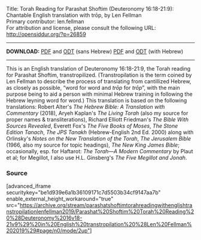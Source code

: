 <html>
<head></head>
<body>
Title: Torah Reading for Parashat Shoftim (Deuteronomy 16:18-21:9): Chantable English translation with trōp, by Len Fellman<br />
Primary contributor: len.fellman<br />
For attribution and license, please consult the following URL: <a href="http://opensiddur.org/?p=26859">http://opensiddur.org/?p=26859</a>
<p />
<hr />

<strong>DOWNLOAD:</strong> 
<a href="https://archive.org/download/parashatshoftimtorahreadingwithenglishtranstropilationlenfellman2019/Parashat%20Shoftim%20Torah%20Reading%20%28Deuteronomy%2016v18-21v9%29%20in%20English%20transtropilation%20%28Len%20Fellman%202019%29%20-%20english%20only.pdf">PDF</a> and <a href="https://archive.org/download/parashatshoftimtorahreadingwithenglishtranstropilationlenfellman2019/Parashat%20Shoftim%20Torah%20Reading%20%28Deuteronomy%2016v18-21v9%29%20in%20English%20transtropilation%20%28Len%20Fellman%202019%29%20-%20english%20only.odt">ODT</a> (sans Hebrew) 
<a href="https://archive.org/download/parashatshoftimtorahreadingwithenglishtranstropilationlenfellman2019/Parashat%20Shoftim%20Torah%20Reading%20%28Deuteronomy%2016v18-21v9%29%20in%20English%20transtropilation%20%28Len%20Fellman%202019%29.pdf">PDF</a> and <a href="https://archive.org/download/parashatshoftimtorahreadingwithenglishtranstropilationlenfellman2019/Parashat%20Shoftim%20Torah%20Reading%20%28Deuteronomy%2016v18-21v9%29%20in%20English%20transtropilation%20%28Len%20Fellman%202019%29.odt">ODT</a> (with Hebrew)

<hr />

This is an English translation of Deuteronomy 16:18-21:9, the Torah reading for Parashat Shoftim, transtropilized. (Transtropilation is the term coined by Len Fellman to describe the process of translating from cantillized Hebrew, as closely as possible, “word for word and <em>trōp</em> for <em>trōp</em>”, with the main purpose being to aid a person with minimal Hebrew training in following the Hebrew leyning word for word.) This translation is based on the following translations: Robert Alter's <em>The Hebrew Bible: A Translation with Commentary</em> (2018), Aryeh Kaplan's <em>The Living Torah</em> (also my source for proper names &amp; transliterations), Richard Elliott Friedman's <em>The Bible With Sources Revealed</em>, Everett Fox's <em>The Five Books of Moses</em>, <em>The Stone Edition Tanach</em>, <em>The JPS Tanakh</em> (Hebrew-English 2nd Ed. 2000) along with Orlinsky's <em>Notes on the New Translation of the Torah</em>, <em>The Jerusalem Bible</em> (1966, also my source for topic headings), <em>The New King James Bible</em>; occasionally, esp. for Haftarot: <em>The Torah—A Modern Commentary</em> by Plaut et al; for Megillot, I also use H.L. Ginsberg's <em>The Five Megillot and Jonah</em>.

<h3>Source</h3>

[advanced_iframe securitykey="be1d939e6a1b36109171c7d5503b34cf9147aa7b" enable_external_height_workaround="true" src="https://archive.org/stream/parashatshoftimtorahreadingwithenglishtranstropilationlenfellman2019/Parashat%20Shoftim%20Torah%20Reading%20%28Deuteronomy%2016v18-21v9%29%20in%20English%20transtropilation%20%28Len%20Fellman%202019%29#page/n0/mode/2up"]
</body>
</html>